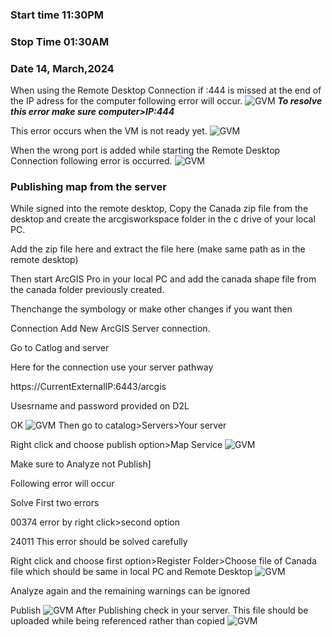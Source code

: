
### Start time 11:30PM 

### Stop Time 01:30AM 

### Date 14, March,2024 

When using the Remote Desktop Connection if :444 is missed at the end of the IP adress for the computer following error will occur. 
![GVM](./images/GetImage16.png)
***To resolve this error make sure computer>IP:444*** 

 

This error occurs when the VM is not ready yet.
![GVM](./images/GetImage17.png)

When the wrong port is added while starting the Remote Desktop Connection following error is occurred. 
![GVM](./images/GetImage18.png)

### Publishing map from the server 

While signed into the remote desktop, Copy the Canada zip file from the desktop and create the arcgisworkspace folder in the c drive of your local PC. 

Add the zip file here and extract the file here (make same path as in the remote desktop) 

Then start ArcGIS Pro in your local PC and add the canada shape file from the canada folder previously created. 

Thenchange the symbology or make other changes if you want then  

Connection Add New ArcGIS Server connection. 

Go to Catlog and server 

Here for the connection use your server pathway 

https://CurrentExternalIP:6443/arcgis 

Usesrname and password provided on D2L 

OK 
![GVM](./images/GetImage19.png)
Then go to catalog>Servers>Your server 

Right click and choose publish option>Map Service
![GVM](./images/GetImage20.png)

Make sure to Analyze not Publish] 

Following error will occur 

Solve First two errors  

00374 error by right click>second option 

24011 This error should be solved carefully 

Right click and choose first option>Register Folder>Choose file of Canada file which should be same in local PC and Remote Desktop 
![GVM](./images/GetImage21.png)

Analyze again and the remaining warnings can be ignored  

Publish 
![GVM](./images/GetImage22.png)
After Publishing check in your server. This file should be uploaded while being referenced rather than copied
![GVM](./images/GetImage23.png)



